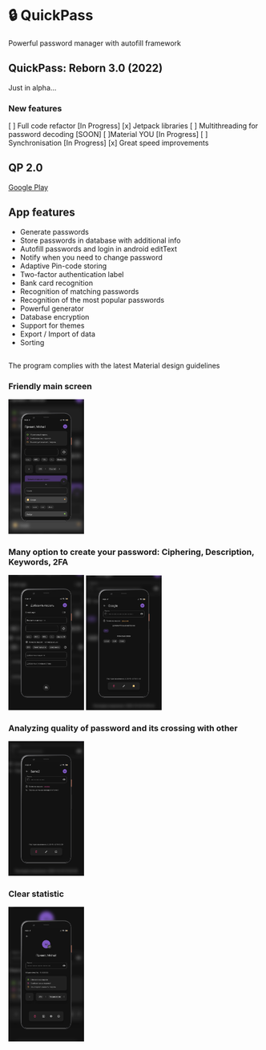 # :lock: QuickPass

Powerful password manager with autofill framework

## QuickPass: Reborn 3.0 (2022)

Just in alpha...

### New features

[ ] Full code refactor [In Progress]
[x] Jetpack libraries
[ ] Multithreading for password decoding [SOON]
[ ]Material YOU [In Progress]
[ ] Synchronisation [In Progress]
[x] Great speed improvements

## QP 2.0

[Google Play](https://play.google.com/store/apps/details?id=com.mikhailgrigorev.quickpass)

## App features

- Generate passwords
- Store passwords in database with additional info
- Autofill passwords and login in android editText
- Notify when you need to change password
- Adaptive Pin-code storing
- Two-factor authentication label
- Bank card recognition
- Recognition of matching passwords
- Recognition of the most popular passwords
- Powerful generator
- Database encryption
- Support for themes
- Export / Import of data
- Sorting

##
The program complies with the latest Material design guidelines

### Friendly main screen

<img src="https://github.com/MikhailGrigorevP/QuickPass-Mobile-Password-manager/blob/master/git_images/main_screen.png" width="30%">

### Many option to create your password: Ciphering, Description, Keywords, 2FA

<img src="https://github.com/MikhailGrigorevP/QuickPass-Mobile-Password-manager/blob/master/git_images/add_screen.png" width="30%">
<img src="https://github.com/MikhailGrigorevP/QuickPass-Mobile-Password-manager/blob/master/git_images/view_pass.png" width="30%">

### Analyzing quality of password and its crossing with other

<img src="https://github.com/MikhailGrigorevP/QuickPass-Mobile-Password-manager/blob/master/git_images/same_pass.png" width="30%">

### Clear statistic

<img src="https://github.com/MikhailGrigorevP/QuickPass-Mobile-Password-manager/blob/master/git_images/about_screen.png" width="30%">



